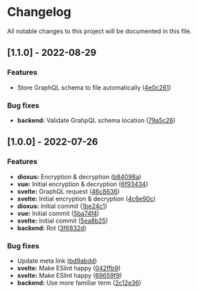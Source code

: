 # Changelog

All notable changes to this project will be documented in this file.

## [1.1.0] - 2022-08-29

### Features

- Store GraphQL schema to file automatically ([4e0c261](4e0c2610d99f6f86de34fbc36ccb561d2191623e))

### Bug fixes

- **backend:** Validate GrahpQL schema location ([79a5c26](79a5c26d1bacaae50de437bd549e81eb12230a89))

## [1.0.0] - 2022-07-26

### Features

- **dioxus:** Encryption & decryption ([b84098a](b84098aa434c9fc06c02877a17257a2ee3e1fc2a))
- **vue:** Initial encryption & decryption ([6f93434](6f934347c4187b72541dca0dc3e8a4ca5eb78a47))
- **svelte:** GraphQL request ([46c8636](46c86365099cde2d14256efdb29f0eac9c515f06))
- **svelte:** Initial encryption & decryption ([4c6e90c](4c6e90ce507cef8b61566ca161982c82dccdd760))
- **dioxus:** Initial commit ([1be24c1](1be24c1a8832554be4028ff48af3bb33e50d5b14))
- **vue:** Initial commit ([5ba74f4](5ba74f49e69ae62d31f7140a4a3cee521c3d21fd))
- **svelte:** Initial commit ([5ea8b25](5ea8b2576acd0e4057f0e68f5a58a0e23c8cbdb9))
- **backend:** Rot ([3f6832d](3f6832d00db5313f0286aa26869a2cc0116a8bb2))

### Bug fixes

- Update meta link ([bd9abdd](bd9abdde0945e0413b30498daadf50494ab253d7))
- **svelte:** Make ESlint happy ([042ffb9](042ffb971c29670f983c478e79dd436ff794cf0c))
- **svelte:** Make ESlint happy ([69659f9](69659f9a010daab2e9602a438a57b791180c64dd))
- **backend:** Use more familiar term ([2c12e36](2c12e36c647f995dd8877eb2863782f836df3c50))

